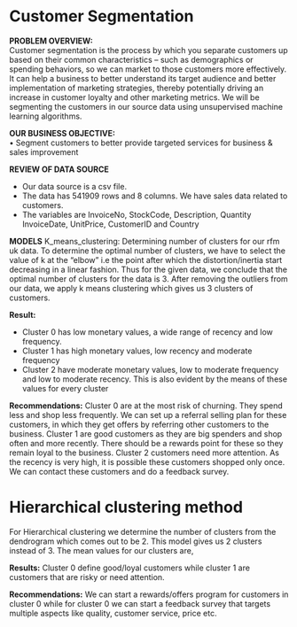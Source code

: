 # Customer Segmentation

**PROBLEM OVERVIEW:**</br>
Customer segmentation is the process by which you separate customers up based on their common characteristics – such as demographics or spending behaviors, so we can market to those customers more effectively. It can help a business to better understand its target audience and better implementation of marketing strategies, thereby potentially driving an increase in customer loyalty and other marketing metrics. 
We will be segmenting the customers in our source data using unsupervised machine learning algorithms.</br>

**OUR BUSINESS OBJECTIVE:** </br>
•	Segment customers to better provide targeted services for business & sales improvement

**REVIEW OF DATA SOURCE**
- Our data source is a csv file.
- The data has 541909 rows and 8 columns. We have sales data related to customers. 
- The variables are InvoiceNo, StockCode, Description, Quantity InvoiceDate, UnitPrice, CustomerID  and Country  

**MODELS**
K_means_clustering:
Determining number of clusters for our rfm uk data.
To determine the optimal number of clusters, we have to select the value of k at the “elbow” i.e the point after which the distortion/inertia start decreasing in a linear fashion. Thus for the given data, we conclude that the optimal number of clusters for the data is 3.
After removing the outliers from our data, we apply k means clustering which gives us 3 clusters of customers.

**Result:**
- Cluster 0 has low monetary values, a wide range of recency and low frequency. 
- Cluster 1 has high monetary values, low recency and moderate frequency
- Cluster 2 have moderate monetary values, low to moderate frequency and low to moderate recency. 
This is also evident by the means of these values for every cluster
 
**Recommendations:**
 Cluster 0 are at the most risk of churning. They spend less and shop less frequently.
We can set up a referral selling plan for these customers, in which they get offers by referring other customers to the business.
Cluster 1 are good customers as they are big spenders and shop often and more recently. There should be a rewards point for these so they remain loyal to the business.
Cluster 2  customers need more attention. As the recency is very high, it is possible these customers shopped only once. We can contact these customers and do a feedback survey.

# Hierarchical clustering method
For Hierarchical clustering we determine the number of clusters from the dendrogram which comes out to be 2.
This model gives us 2 clusters instead of 3.
The mean values for our clusters are,

 **Results:**
Cluster 0 define good/loyal customers while cluster 1 are customers that are risky or need attention.

**Recommendations:**
We can start a rewards/offers program for customers in cluster 0 while for cluster 0 we can start a feedback survey that targets multiple aspects like quality, customer service, price etc.
